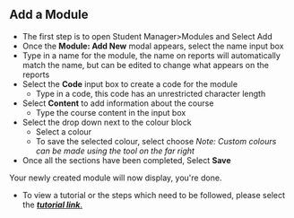 ## **Add a Module** 

- The first step is to open Student Manager>Modules and Select Add
- Once the **Module: Add New** modal appears, select the name input box
- Type in a name for the module, the name on reports will automatically match the name, but can be edited to change what appears on the reports
- Select the **Code** input box to create a code for the module
	- Type in a code, this code has an unrestricted character length
- Select **Content** to add information about the course
	- Type the course content in the input box
- Select the drop down next to the colour block
	- Select a colour
	- To save the selected colour, select choose 
	 _Note: Custom colours can be made using the tool on the far right_
- Once all the sections have been completed, Select **Save**

Your newly created module will now display, you're done.

- To view a tutorial or the steps which need to be followed, please select the [**_tutorial link_**.](https://www.iorad.com/player/117328/Adding-a-Module)
